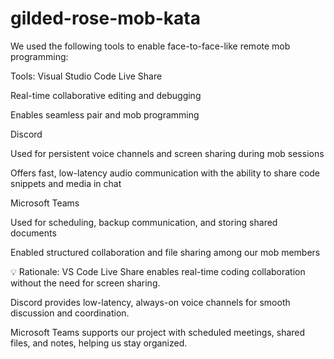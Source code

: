 # gilded-rose-mob-kata

We used the following tools to enable face-to-face-like remote mob programming:

Tools:
Visual Studio Code Live Share

Real-time collaborative editing and debugging

Enables seamless pair and mob programming

Discord

Used for persistent voice channels and screen sharing during mob sessions

Offers fast, low-latency audio communication with the ability to share code snippets and media in chat

Microsoft Teams

Used for scheduling, backup communication, and storing shared documents

Enabled structured collaboration and file sharing among our mob members

💡 Rationale:
VS Code Live Share enables real-time coding collaboration without the need for screen sharing.

Discord provides low-latency, always-on voice channels for smooth discussion and coordination.

Microsoft Teams supports our project with scheduled meetings, shared files, and notes, helping us stay organized.

